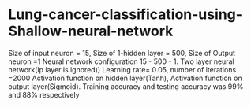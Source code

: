 # Lung-cancer-classification-using-Shallow-neural-network
Size of input neuron = 15, Size of 1-hidden layer = 500, Size of Output neuron =1
Neural network configuration 15 - 500 - 1. Two layer neural network(ip layer is ignored))
Learning rate= 0.05, number of iterations =2000
Activation function on hidden layer(Tanh), Activation function on output layer(Sigmoid). 
Training accuracy and testing accuracy was 99% and 88% respectively
